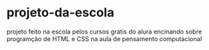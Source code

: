 # projeto-da-escola
projeto feito na escola pelos cursos gratis do alura encinando sobre programção de HTML e CSS na aula de pensamento computacional
